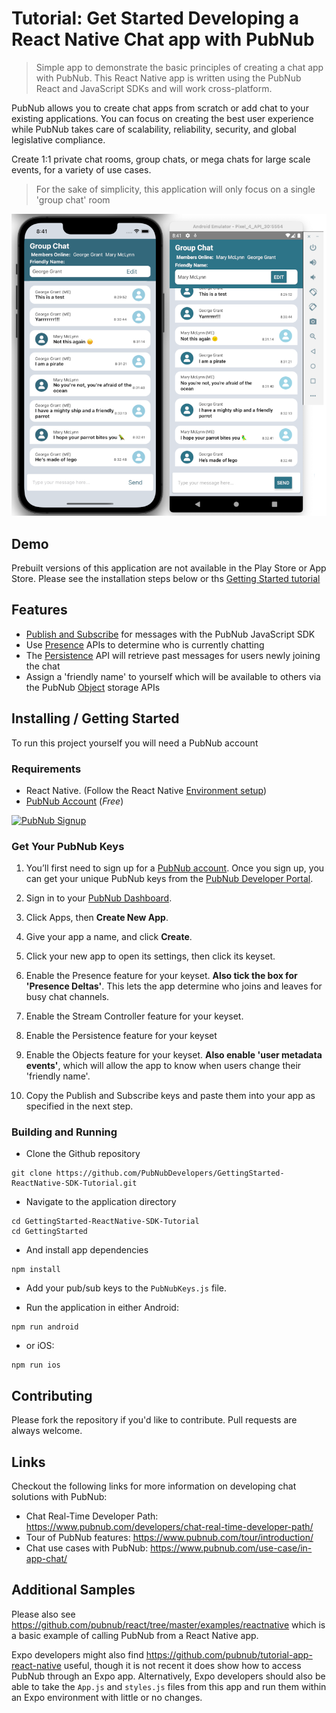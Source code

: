 # Tutorial: Get Started Developing a React Native Chat app with PubNub

> Simple app to demonstrate the basic principles of creating a chat app with PubNub.  This React Native app is written using the PubNub React and JavaScript SDKs and will work cross-platform.

PubNub allows you to create chat apps from scratch or add chat to your existing applications. You can focus on creating the best user experience while PubNub takes care of scalability, reliability, security, and global legislative compliance.

Create 1:1 private chat rooms, group chats, or mega chats for large scale events, for a variety of use cases.

> For the sake of simplicity, this application will only focus on a single 'group chat' room

![Screenshot](https://raw.githubusercontent.com/PubNubDevelopers/GettingStarted-ReactNative-SDK-Tutorial/main/media/combined_small.png)

## Demo

Prebuilt versions of this application are not available in the Play Store or App Store.  Please see the installation steps below or ths [Getting Started tutorial](https://www.pubnub.com/tutorials/getting-started-chat-sdk/)

## Features

- [Publish and Subscribe](https://www.pubnub.com/docs/sdks/javascript/api-reference/publish-and-subscribe) for messages with the PubNub JavaScript SDK
- Use [Presence](https://www.pubnub.com/docs/sdks/javascript/api-reference/presence) APIs to determine who is currently chatting
- The [Persistence](https://www.pubnub.com/docs/sdks/javascript/api-reference/storage-and-playback) API will retrieve past messages for users newly joining the chat
- Assign a 'friendly name' to yourself which will be available to others via the PubNub [Object](https://www.pubnub.com/docs/sdks/javascript/api-reference/objects) storage APIs

## Installing / Getting Started

To run this project yourself you will need a PubNub account

### Requirements
- React Native.  (Follow the React Native [Environment setup](https://reactnative.dev/docs/environment-setup))  
- [PubNub Account](https://admin.pubnub.com/) (*Free*)

<a href="https://dashboard.pubnub.com/signup">
	<img alt="PubNub Signup" src="https://i.imgur.com/og5DDjf.png" width=260 height=97/>
</a>

### Get Your PubNub Keys

1. You’ll first need to sign up for a [PubNub account](https://dashboard.pubnub.com/signup/). Once you sign up, you can get your unique PubNub keys from the [PubNub Developer Portal](https://admin.pubnub.com/).

1. Sign in to your [PubNub Dashboard](https://admin.pubnub.com/).

1. Click Apps, then **Create New App**.

1. Give your app a name, and click **Create**.

1. Click your new app to open its settings, then click its keyset.

1. Enable the Presence feature for your keyset.  **Also tick the box for 'Presence Deltas'**.  This lets the app determine who joins and leaves for busy chat channels.

1. Enable the Stream Controller feature for your keyset.

1. Enable the Persistence feature for your keyset

1. Enable the Objects feature for your keyset.  **Also enable 'user metadata events'**, which will allow the app to know when users change their 'friendly name'.

1. Copy the Publish and Subscribe keys and paste them into your app as specified in the next step.

### Building and Running

- Clone the Github repository

```
git clone https://github.com/PubNubDevelopers/GettingStarted-ReactNative-SDK-Tutorial.git
```

- Navigate to the application directory

```
cd GettingStarted-ReactNative-SDK-Tutorial
cd GettingStarted
```

- And install app dependencies

```
npm install
```

- Add your pub/sub keys to the `PubNubKeys.js` file.

-  Run the application in either Android:

```
npm run android
```

- or iOS: 

```
npm run ios
```

## Contributing
Please fork the repository if you'd like to contribute. Pull requests are always welcome. 

## Links

Checkout the following links for more information on developing chat solutions with PubNub:

- Chat Real-Time Developer Path: https://www.pubnub.com/developers/chat-real-time-developer-path/
- Tour of PubNub features: https://www.pubnub.com/tour/introduction/
- Chat use cases with PubNub: https://www.pubnub.com/use-case/in-app-chat/

## Additional Samples

Please also see https://github.com/pubnub/react/tree/master/examples/reactnative which is a basic example of calling PubNub from a React Native app.

Expo developers might also find https://github.com/pubnub/tutorial-app-react-native useful, though it is not recent it does show how to access PubNub through an Expo app.  Alternatively, Expo developers should also be able to take the `App.js` and `styles.js` files from this app and run them within an Expo environment with little or no changes.

